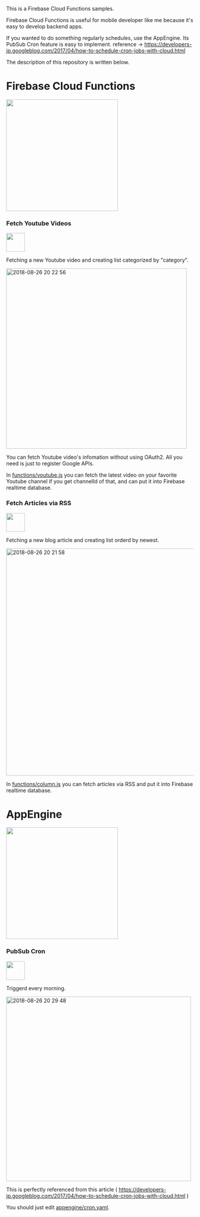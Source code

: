 This is a Firebase Cloud Functions samples.

Firebase Cloud Functions is useful for mobile developer like me because it's easy to develop backend apps.

If you wanted to do something regularly schedules, use the AppEngine. Its PubSub Cron feature is easy to implement.
reference -> https://developers-jp.googleblog.com/2017/04/how-to-schedule-cron-jobs-with-cloud.html

The description of this repository is written below.

# Firebase Cloud Functions

<img src="https://cdn-images-1.medium.com/max/684/1*P96fpzo_Tr0PgJwZjEjHxw.png" width=300>

### Fetch Youtube Videos

<img src="http://icons.iconarchive.com/icons/dakirby309/simply-styled/256/YouTube-icon.png" width=50>

Fetching a new Youtube video and creating list categorized by "category".

<img width="485" alt="2018-08-26 20 22 56" src="https://user-images.githubusercontent.com/17683316/44627794-de8bca00-a96e-11e8-990e-7e5f230150ce.png">

You can fetch Youtube video's infomation without using OAuth2.
All you need is just to register Google APIs.

In [functions/youtube.js](https://github.com/kboy-silvergym/FirebaseFunctionsSample/blob/master/functions/youtube.js) you can fetch the latest video on your favorite Youtube channel if you get channelId of that, and can put it into Firebase realtime database.

### Fetch Articles via RSS

<img src="https://cdn2.iconfinder.com/data/icons/social-icon-3/512/social_style_3_rss-512.png" width=50>

Fetching a new blog article and creating list orderd by newest.

<img width="611" alt="2018-08-26 20 21 58" src="https://user-images.githubusercontent.com/17683316/44627796-de8bca00-a96e-11e8-8b28-7a25f0aca153.png">

In [functions/column.js](https://github.com/kboy-silvergym/FirebaseFunctionsSample/blob/master/functions/column.js) you can fetch articles via RSS and put it into Firebase realtime database.

# AppEngine

<img src="http://iinegoods.com/wp-content/uploads/2017/07/gae.png" width=300>

### PubSub Cron

<img src="https://cdn.filepicker.io/api/file/Z66JAyLSXW9liZiZVqgI" width=50>

Triggerd every morning.

<img width="496" alt="2018-08-26 20 29 48" src="https://user-images.githubusercontent.com/17683316/44627795-de8bca00-a96e-11e8-9c0e-6dd4f5310bb2.png">

This is perfectly referenced from this article ( https://developers-jp.googleblog.com/2017/04/how-to-schedule-cron-jobs-with-cloud.html )

You should just edit [appengine/cron.yaml](https://github.com/kboy-silvergym/FirebaseFunctionsSample/blob/master/appengine/cron.yaml).
